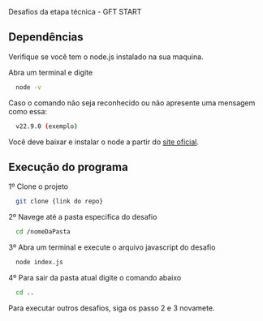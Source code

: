 
Desafios da etapa técnica - GFT START

## Dependências

Verifique se você tem o node.js instalado na sua maquina.

Abra um terminal e digite

```bash
  node -v
```

Caso o comando não seja reconhecido ou não apresente uma mensagem como essa:

```bash
  v22.9.0 (exemplo)
```

Você deve baixar e instalar o node a partir do [site oficial](https://nodejs.org/pt/download/prebuilt-installer).

## Execução do programa

1º Clone o projeto

```bash
  git clone {link do repo}
```

2º Navege até a pasta especifica do desafio 

```bash
  cd /nomeDaPasta
```

3º Abra um terminal e execute o arquivo javascript do desafio

```bash
  node index.js
```

4º Para sair da pasta atual digite o comando abaixo

```bash
  cd ..
```

Para executar outros desafios, siga os passo 2 e 3 novamete.